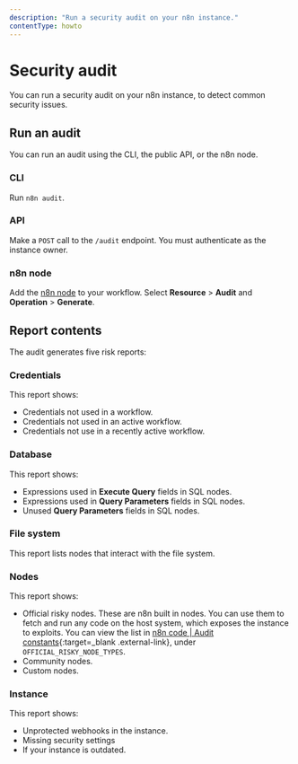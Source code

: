 ```yaml
---
description: "Run a security audit on your n8n instance."
contentType: howto
---
```


# Security audit

You can run a security audit on your n8n instance, to detect common security issues.

## Run an audit

You can run an audit using the CLI, the public API, or the n8n node.


### CLI

Run `n8n audit`.

### API

Make a `POST` call to the `/audit` endpoint. You must authenticate as the instance owner.

### n8n node

Add the [n8n node](/integrations/builtin/core-nodes/n8n-nodes-base.n8n/) to your workflow. Select **Resource** > **Audit** and **Operation** > **Generate**.

## Report contents

The audit generates five risk reports:

### Credentials

This report shows:

* Credentials not used in a workflow.
* Credentials not used in an active workflow.
* Credentials not use in a recently active workflow.

### Database

This report shows:

* Expressions used in **Execute Query** fields in SQL nodes.
* Expressions used in **Query Parameters** fields in SQL nodes.
* Unused **Query Parameters** fields in SQL nodes.

### File system

This report lists nodes that interact with the file system.

### Nodes

This report shows:

* Official risky nodes. These are n8n built in nodes. You can use them to fetch and run any code on the host system, which exposes the instance to exploits. You can view the list in [n8n code | Audit constants](https://github.com/n8n-io/n8n/blob/master/packages/cli/src/audit/constants.ts){:target=_blank .external-link}, under `OFFICIAL_RISKY_NODE_TYPES`.
* Community nodes.
* Custom nodes.

### Instance

This report shows:

* Unprotected webhooks in the instance.
* Missing security settings
* If your instance is outdated.
